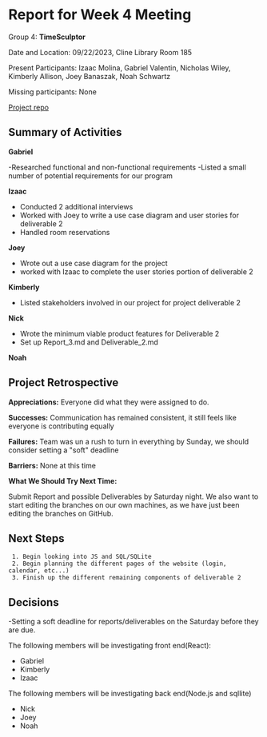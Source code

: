 # Report for Week 4 Meeting

Group 4: **TimeSculptor**

Date and Location: 09/22/2023, Cline Library Room 185

Present Participants: Izaac Molina, Gabriel Valentin, Nicholas Wiley, Kimberly Allison, Joey Banaszak, Noah Schwartz

Missing participants: None

[Project repo](https://github.com/nickw409/TimeSculptor)

## Summary of Activities

**Gabriel**

-Researched functional and non-functional requirements
-Listed a small number of potential requirements for our program

**Izaac**

- Conducted 2 additional interviews
- Worked with Joey to write a use case diagram and user stories for deliverable 2
- Handled room reservations

**Joey**
 - Wrote out a use case diagram for the project
 - worked with Izaac to complete the user stories portion of deliverable 2

**Kimberly**

- Listed stakeholders involved in our project for project deliverable 2

**Nick**

- Wrote the minimum viable product features for Deliverable 2
- Set up Report_3.md and Deliverable_2.md

**Noah**

## Project Retrospective

**Appreciations:** Everyone did what they were assigned to do.

**Successes:** Communication has remained consistent, it still feels like everyone is contributing equally

**Failures:** Team was un a rush to turn in everything by Sunday, we should consider setting a "soft" deadline 

**Barriers:** None at this time

**What We Should Try Next Time:** 

Submit Report and possible Deliverables by Saturday night. We also want to start editing the branches on our own machines, as we have just been editing the branches on GitHub.

## Next Steps
     1. Begin looking into JS and SQL/SQLite
     2. Begin planning the different pages of the website (login, calendar, etc...)
     3. Finish up the different remaining components of deliverable 2

## Decisions

-Setting a soft deadline for reports/deliverables on the Saturday before they are due.

The following members will be investigating front end(React):

- Gabriel
- Kimberly
- Izaac

The following members will be investigating back end(Node.js and sqllite)

- Nick
- Joey
- Noah

